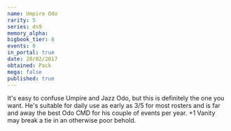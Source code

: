```yaml
---
name: Umpire Odo
rarity: 5
series: ds9
memory_alpha:
bigbook_tier: 8
events: 0
in_portal: true
date: 20/02/2017
obtained: Pack
mega: false
published: true
---
```


It's easy to confuse Umpire and Jazz Odo, but this is definitely the one you want. He's suitable for daily use as early as 3/5 for most rosters and is far and away the best Odo CMD for his couple of events per year. +1 Vanity may break a tie in an otherwise poor behold.
